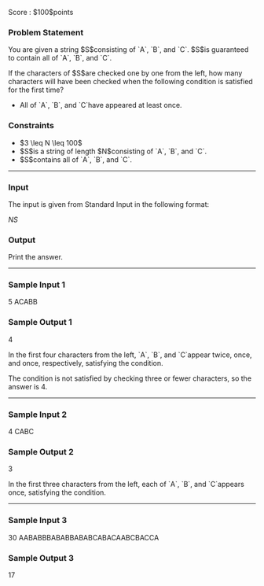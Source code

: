 
<div>

<span>

<span>

<p>
Score : $100$points
</p>

<div>

<section>

### **Problem Statement**

<p>
You are given a string $S$consisting of `A`, `B`, and `C`. $S$is guaranteed to contain all of `A`, `B`, and `C`.
</p>

<p>
If the characters of $S$are checked one by one from the left, how many characters will have been checked when the following condition is satisfied for the first time?
</p>

<ul>

<li>
All of `A`, `B`, and `C`have appeared at least once.
</li>

</ul>

</section>

</div>

<div>

<section>

### **Constraints**

<ul>

<li>
$3 \leq N \leq 100$
</li>

<li>
$S$is a string of length $N$consisting of `A`, `B`, and `C`.
</li>

<li>
$S$contains all of `A`, `B`, and `C`.
</li>

</ul>

</section>

</div>

---

<div>

<div>

<section>

### **Input**

<p>
The input is given from Standard Input in the following format:
</p>

<div>

$N$$S$
</div>

</section>

</div>

<div>

<section>

### **Output**

<p>
Print the answer.
</p>

</section>

</div>

</div>

---

<div>

<section>

### **Sample Input 1**

<div>

5
ACABB

</div>

</section>

</div>

<div>

<section>

### **Sample Output 1**

<div>

4

</div>

<p>
In the first four characters from the left, `A`, `B`, and `C`appear twice, once, and once, respectively, satisfying the condition.

The condition is not satisfied by checking three or fewer characters, so the answer is $4$.
</p>

</section>

</div>

---

<div>

<section>

### **Sample Input 2**

<div>

4
CABC

</div>

</section>

</div>

<div>

<section>

### **Sample Output 2**

<div>

3

</div>

<p>
In the first three characters from the left, each of `A`, `B`, and `C`appears once, satisfying the condition.  
</p>

</section>

</div>

---

<div>

<section>

### **Sample Input 3**

<div>

30
AABABBBABABBABABCABACAABCBACCA

</div>

</section>

</div>

<div>

<section>

### **Sample Output 3**

<div>

17

</div>

</section>

</div>

</span>

</span>

</div>
